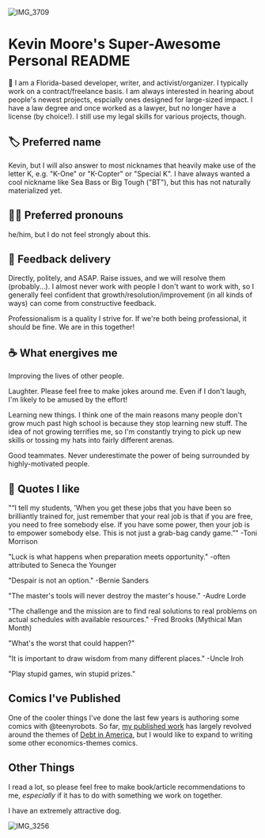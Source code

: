 ![IMG_3709](https://user-images.githubusercontent.com/1034221/114450305-d9bdc800-9ba3-11eb-9976-367d179264c7.jpeg)
# Kevin Moore's Super-Awesome Personal README

🌴 I am a Florida-based developer, writer, and activist/organizer.  I typically work on a contract/freelance basis.  I am always interested in hearing about people's newest projects, espcially ones designed for large-sized impact. I have a law degree and once worked as a lawyer, but no longer have a license (by choice!). I still use my legal skills for various projects, though.

## 🏷 Preferred name

Kevin, but I will also answer to most nicknames that heavily make use of the letter K, e.g. "K-One" or "K-Copter" or "Special K". I have always wanted a cool nickname like Sea Bass or Big Tough ("BT"), but this has not naturally materialized yet.

##  👨🏻 Preferred pronouns

he/him, but I do not feel strongly about this. 

## 💌 Feedback delivery 

Directly, politely, and ASAP. Raise issues, and we will resolve them (probably...). I almost never work with people I don't want to work with, so I generally feel confident that growth/resolution/improvement (in all kinds of ways) can come from constructive feedback. 

Professionalism is a quality I strive for. If we're both being professional, it should be fine. We are in this together!

## ☕️ What energives me

Improving the lives of other people.

Laughter. Please feel free to make jokes around me. Even if I don't laugh, I'm likely to be amused by the effort!

Learning new things. I think one of the main reasons many people don't grow much past high school is because they stop learning new stuff. The idea of not growing terrifies me, so I'm constantly trying to pick up new skills or tossing my hats into fairly different arenas.

Good teammates. Never underestimate the power of being surrounded by highly-motivated people.

## 📣 Quotes I like

"“I tell my students, 'When you get these jobs that you have been so brilliantly trained for, just remember that your real job is that if you are free, you need to free somebody else. If you have some power, then your job is to empower somebody else. This is not just a grab-bag candy game.”" -Toni Morrison

"Luck is what happens when preparation meets opportunity." -often attributed to Seneca the Younger

"Despair is not an option." -Bernie Sanders

"The master's tools will never destroy the master's house." -Audre Lorde

"The challenge and the mission are to find real solutions to real problems on actual schedules with available resources." -Fred Brooks (Mythical Man Month)

"What's the worst that could happen?"

"It is important to draw wisdom from many different places." -Uncle Iroh

"Play stupid games, win stupid prizes."

## Comics I've Published

One of the cooler things I've done the last few years is authoring some comics with @teenyrobots. So far, [my published work](https://www.vox.com/the-highlight/22327700/debt-prison-debtors-unpaid-bills) has largely revolved around the themes of [Debt in America](https://thenib.com/americans-are-drowning-in-debt/), but I would like to expand to writing some other economics-themes comics. 

## Other Things

I read a lot, so please feel free to make book/article recommendations to me, _especially_ if it has to do with something we work on together.

I have an extremely attractive dog. 

![IMG_3256](https://user-images.githubusercontent.com/1034221/114449598-eb52a000-9ba2-11eb-9918-b5a81e0f0d42.jpeg)

